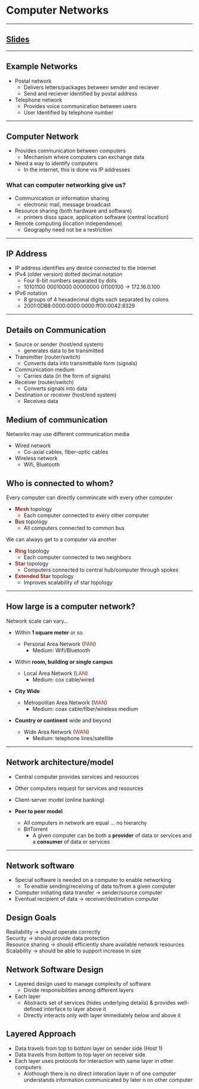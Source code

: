 # Computer Networks
---

## [Slides](https://redhawks-my.sharepoint.com/:p:/g/personal/bowermanjess_seattleu_edu/Ed4CQ8kXlw1GhKuQccyG50YBS7KQJQC1rm4jVfwH6aCe5A?e=GLTfoE)
---

## Example Networks

- Postal network
  - Delivers letters/packages between sender and reciever
  - Send and reciever identified by postal address
- Telephone network
  - Provides voice communication between users
  - User Identified by telephone number

---

## Computer Network
- Provides communication between computers
  - Mechanism where computers can exchange data
- Need a way to identify computers
  - In the internet, this is done vis IP addresses

### What can computer networking give us?
- Communication or information sharing
  - electronic mail, message broadcast
- Resource sharing (both hardware and software)
  - printers disss space, application software (central location)
- Remote computing (location independence)
  - Geography need not be a restriction

---

## IP Address
- IP address identifies any device connected to the Internet
- IPv4 (older version) dotted decimal notation
  - Four 8-bit numbers separated by dots
  - 10101100 00010000 00000000 01100100 -> 172.16.0.100
- IPv6 notation
  - 8 groups of 4 hexadecimal digits each separated by colons
  - 2001:0DB8:0000:0000:0000:ff00:0042:8329

---

## Details on Communication
- Source or sender (host/end system)
  - generates data to be transmitted
- Transmitter (router/switch)
  - Converts data into transmittable form (signals)
- Communication medium
  - Carries data (in the form of signals)
- Receiver (router/switch)
  - Converts signals into data
- Destination or receiver (host/end system)
  - Receives data

## Medium of communication
Networks may use different communication media
- Wired network
  - Co-axial cables, fiber-optic cables
- Wireless network
  - Wifi, Bluetooth

## Who is connected to whom?
Every computer can directly commincate with every other computer
- **<font color="#A72608">Mesh</font>** topology
  - Each computer connected to every other computer
- **<font color="#A72608">Bus</font>** topology
  - All computers connected to common bus

We can always get to a computer via another
- **<font color="#A72608">Ring</font>** topology
  - Each computer connected to two neighbors
- **<font color="#A72608">Star</font>** topology
  - Computers connected to central hub/computer through spokes
- **<font color="#A72608">Extended Star</font>** topology
  - Improves scalability of star topology

---

## How large is a computer network?
Network scale can vary...
- Within **1 square meter** or so
  - Personal Area Network (<font color="#A72608">PAN</font>)
    - Medium: Wifi/Bluetooth
- Within **room, building or single campus**
  - Local Area Network (<font color="#A72608">LAN</font>)
    - Medium: cox cable/wired
- **City Wide**
  - Metropolitan Area Network (<font color="#A72608">MAN</font>)
    - Medium: coax cable/fiber/wireless medium

- **Country or continent** wide and beyond
  - Wide Area Network (<font color="#A72608">WAN</font>)
    - Medium: telephone lines/satellite

---

## Network architecture/model
- Central computer provides services and resources
- Other computers request for services and resources
- Client-server model (online banking)

- **Peer to peer model**
  - All computers in network are equal ... no hierarchy
  - BitTorrent
    - A given computer can be both a **provider** of data or services and a **consumer** of data or services 

---

## Network software
- Special software is needed on a computer to enable networking
  - To enable sending/receiving of data to/from a given computer
- Computer initiating data transfer -> sender/source computer
- Eventual recipient of data -> receiver/destination computer

## Design Goals
Realiability -> should operate correctly <br>
Security -> should provide data protection <br>
Resource sharing -> should efficiently share available network resources <br>
Scalability -> should be able to support increase in size

## Network Software Design
- Layered design used to manage complexity of software
  - Divide responsibilities among different layers
- Each layer
  - Abstracts set of services (hides underlying details) & provides well-defined interface to layer above it
  - Directly interacts only with layer immediately below and above it

## Layered Approach
- Data travels from top to bottom layer on sender side (Host 1)
- Data travels from bottom to top layer on receiver side
- Each layer uses protocols for interaction with same layer in other computers
  - Alothough there is no direct interation layer n of one computer understands information communicated by later n on other computer
